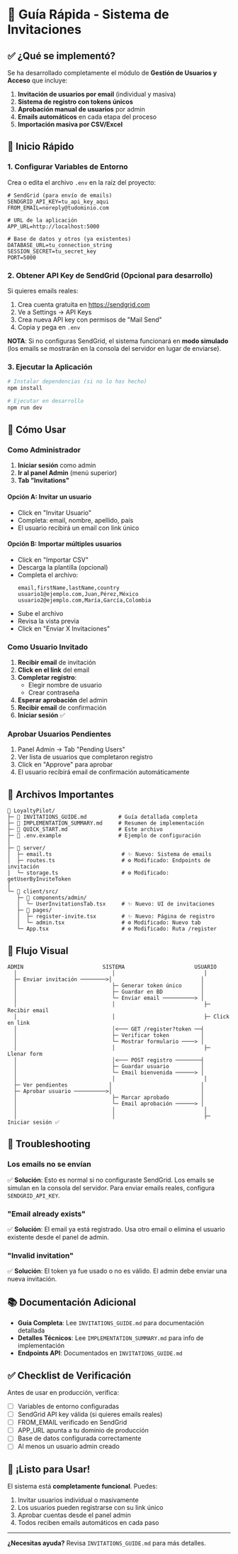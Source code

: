 # 🎯 Guía Rápida - Sistema de Invitaciones

## ✅ ¿Qué se implementó?

Se ha desarrollado completamente el módulo de **Gestión de Usuarios y Acceso** que incluye:

1. **Invitación de usuarios por email** (individual y masiva)
2. **Sistema de registro con tokens únicos**
3. **Aprobación manual de usuarios** por admin
4. **Emails automáticos** en cada etapa del proceso
5. **Importación masiva por CSV/Excel**

## 🚀 Inicio Rápido

### 1. Configurar Variables de Entorno

Crea o edita el archivo `.env` en la raíz del proyecto:

```env
# SendGrid (para envío de emails)
SENDGRID_API_KEY=tu_api_key_aqui
FROM_EMAIL=noreply@tudominio.com

# URL de la aplicación
APP_URL=http://localhost:5000

# Base de datos y otros (ya existentes)
DATABASE_URL=tu_connection_string
SESSION_SECRET=tu_secret_key
PORT=5000
```

### 2. Obtener API Key de SendGrid (Opcional para desarrollo)

Si quieres emails reales:
1. Crea cuenta gratuita en https://sendgrid.com
2. Ve a Settings → API Keys
3. Crea nueva API key con permisos de "Mail Send"
4. Copia y pega en `.env`

**NOTA**: Si no configuras SendGrid, el sistema funcionará en **modo simulado** (los emails se mostrarán en la consola del servidor en lugar de enviarse).

### 3. Ejecutar la Aplicación

```bash
# Instalar dependencias (si no lo has hecho)
npm install

# Ejecutar en desarrollo
npm run dev
```

## 📖 Cómo Usar

### Como Administrador

1. **Iniciar sesión** como admin
2. **Ir al panel Admin** (menú superior)
3. **Tab "Invitations"**

#### Opción A: Invitar un usuario
- Click en "Invitar Usuario"
- Completa: email, nombre, apellido, país
- El usuario recibirá un email con link único

#### Opción B: Importar múltiples usuarios
- Click en "Importar CSV"
- Descarga la plantilla (opcional)
- Completa el archivo:
  ```csv
  email,firstName,lastName,country
  usuario1@ejemplo.com,Juan,Pérez,México
  usuario2@ejemplo.com,María,García,Colombia
  ```
- Sube el archivo
- Revisa la vista previa
- Click en "Enviar X Invitaciones"

### Como Usuario Invitado

1. **Recibir email** de invitación
2. **Click en el link** del email
3. **Completar registro**:
   - Elegir nombre de usuario
   - Crear contraseña
4. **Esperar aprobación** del admin
5. **Recibir email** de confirmación
6. **Iniciar sesión** ✅

### Aprobar Usuarios Pendientes

1. Panel Admin → Tab "Pending Users"
2. Ver lista de usuarios que completaron registro
3. Click en "Approve" para aprobar
4. El usuario recibirá email de confirmación automáticamente

## 📂 Archivos Importantes

```
📁 LoyaltyPilot/
├─ 📄 INVITATIONS_GUIDE.md          # Guía detallada completa
├─ 📄 IMPLEMENTATION_SUMMARY.md     # Resumen de implementación
├─ 📄 QUICK_START.md                # Este archivo
├─ 📄 .env.example                  # Ejemplo de configuración
│
├─ 📁 server/
│  ├─ email.ts                      # ✨ Nuevo: Sistema de emails
│  ├─ routes.ts                     # ⚙️ Modificado: Endpoints de invitación
│  └─ storage.ts                    # ⚙️ Modificado: getUserByInviteToken
│
└─ 📁 client/src/
   ├─ 📁 components/admin/
   │  └─ UserInvitationsTab.tsx     # ✨ Nuevo: UI de invitaciones
   ├─ 📁 pages/
   │  ├─ register-invite.tsx        # ✨ Nuevo: Página de registro
   │  └─ admin.tsx                  # ⚙️ Modificado: Nuevo tab
   └─ App.tsx                       # ⚙️ Modificado: Ruta /register
```

## 🎯 Flujo Visual

```
ADMIN                         SISTEMA                      USUARIO
  │                              │                            │
  ├─ Enviar invitación ────────>│                            │
  │                              ├─ Generar token único      │
  │                              ├─ Guardar en BD            │
  │                              └─ Enviar email ──────────> │
  │                              │                            ├─ Recibir email
  │                              │                            ├─ Click en link
  │                              │<─── GET /register?token ──┤
  │                              ├─ Verificar token          │
  │                              └─ Mostrar formulario ────> │
  │                              │                            ├─ Llenar form
  │                              │<─── POST registro ────────┤
  │                              ├─ Guardar usuario          │
  │                              └─ Email bienvenida ──────> │
  │                              │                            │
  ├─ Ver pendientes             │                            │
  ├─ Aprobar usuario ──────────>│                            │
  │                              ├─ Marcar aprobado          │
  │                              └─ Email aprobación ──────> │
  │                              │                            │
  │                              │                            ├─ Iniciar sesión ✅
```

## 🔧 Troubleshooting

### Los emails no se envían
✅ **Solución**: Esto es normal si no configuraste SendGrid. Los emails se simulan en la consola del servidor. Para enviar emails reales, configura `SENDGRID_API_KEY`.

### "Email already exists"
✅ **Solución**: El email ya está registrado. Usa otro email o elimina el usuario existente desde el panel de admin.

### "Invalid invitation"
✅ **Solución**: El token ya fue usado o no es válido. El admin debe enviar una nueva invitación.

## 📚 Documentación Adicional

- **Guía Completa**: Lee `INVITATIONS_GUIDE.md` para documentación detallada
- **Detalles Técnicos**: Lee `IMPLEMENTATION_SUMMARY.md` para info de implementación
- **Endpoints API**: Documentados en `INVITATIONS_GUIDE.md`

## ✅ Checklist de Verificación

Antes de usar en producción, verifica:

- [ ] Variables de entorno configuradas
- [ ] SendGrid API key válida (si quieres emails reales)
- [ ] FROM_EMAIL verificado en SendGrid
- [ ] APP_URL apunta a tu dominio de producción
- [ ] Base de datos configurada correctamente
- [ ] Al menos un usuario admin creado

## 🎉 ¡Listo para Usar!

El sistema está **completamente funcional**. Puedes:

1. Invitar usuarios individual o masivamente
2. Los usuarios pueden registrarse con su link único
3. Aprobar cuentas desde el panel admin
4. Todos reciben emails automáticos en cada paso

---

**¿Necesitas ayuda?** Revisa `INVITATIONS_GUIDE.md` para más detalles.
